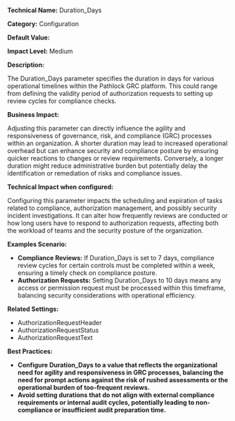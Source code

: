 **Technical Name:** Duration_Days

**Category:** Configuration

**Default Value:**

**Impact Level:** Medium

**Description:**

The Duration_Days parameter specifies the duration in days for various operational timelines within the Pathlock GRC platform. This could range from defining the validity period of authorization requests to setting up review cycles for compliance checks.

**Business Impact:**

Adjusting this parameter can directly influence the agility and responsiveness of governance, risk, and compliance (GRC) processes within an organization. A shorter duration may lead to increased operational overhead but can enhance security and compliance posture by ensuring quicker reactions to changes or review requirements. Conversely, a longer duration might reduce administrative burden but potentially delay the identification or remediation of risks and compliance issues.

**Technical Impact when configured:**

Configuring this parameter impacts the scheduling and expiration of tasks related to compliance, authorization management, and possibly security incident investigations. It can alter how frequently reviews are conducted or how long users have to respond to authorization requests, affecting both the workload of teams and the security posture of the organization.

**Examples Scenario:**

- **Compliance Reviews:** If Duration_Days is set to 7 days, compliance review cycles for certain controls must be completed within a week, ensuring a timely check on compliance posture.
- **Authorization Requests:** Setting Duration_Days to 10 days means any access or permission request must be processed within this timeframe, balancing security considerations with operational efficiency.

**Related Settings:** 

- AuthorizationRequestHeader
- AuthorizationRequestStatus
- AuthorizationRequestText

**Best Practices:** 

- **Configure Duration_Days to a value that reflects the organizational need for agility and responsiveness in GRC processes, balancing the need for prompt actions against the risk of rushed assessments or the operational burden of too-frequent reviews.**
- **Avoid setting durations that do not align with external compliance requirements or internal audit cycles, potentially leading to non-compliance or insufficient audit preparation time.**